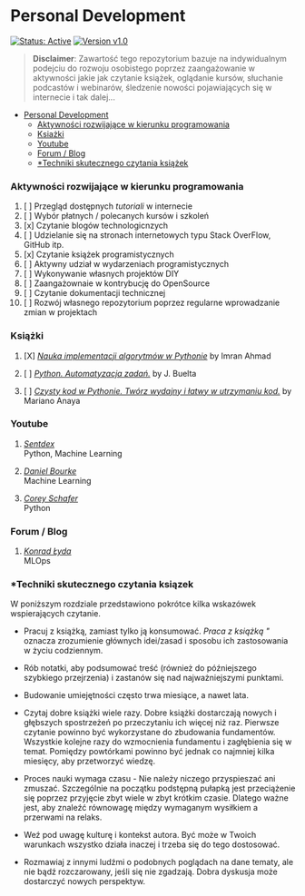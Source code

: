 # Personal Development

[![Status: Active](https://img.shields.io/badge/Status-Active-brightgreen)](https://github.com/PiotrG1996/PiotrG1996/lifetime-goals)
[![Version v1.0](https://img.shields.io/badge/Version-1.0-blue)](https://github.com/PiotrG1996/PiotrG1996/lifetime-goals)

> **Disclaimer**: Zawartość tego repozytorium bazuje na indywidualnym podejciu do rozwoju osobistego poprzez zaangażowanie w aktywności jakie jak czytanie książek, oglądanie kursów, słuchanie podcastów i webinarów, śledzenie nowości pojawiających się w internecie i tak dalej...  



- [Personal Development](#personal-development)
    - [Aktywności rozwijające w kierunku programowania](#aktywności-rozwijające-w-kierunku-programowania)
    - [Ksiażki](#ksiazki)
    - [Youtube](#youtube)
    - [Forum / Blog](#forum--blog)
    - [*Techniki skutecznego czytania książek](#techniki-skutecznego-czytania-ksiązek)

### Aktywności rozwijające w kierunku programowania

   1. [ ] Przegląd dostępnych <i>tutoriali</i> w internecie
   2. [ ] Wybór płatnych / polecanych kursów i szkoleń 
   3. [x] Czytanie blogów technologicnzych
   4. [ ] Udzielanie się na stronach internetowych typu Stack OverFlow, GitHub itp.
   5. [x] Czytanie książek programistycznych
   6. [ ] Aktywny udział w wydarzeniach programistycznych
   7. [ ] Wykonywanie własnych projektów DIY
   8. [ ] Zaangażownaie w kontrybucję do OpenSource
   9. [ ] Czytanie dokumentacji technicznej
   10. [ ] Rozwój własnego repozytorium poprzez regularne wprowadzanie zmian w projektach



### Książki

1. [X] [*Nauka implementacji algorytmów w Pythonie*](https://helion.pl/ksiazki/40-algorytmow-ktore-powinien-znac-kazdy-programista-nauka-implementacji-algorytmow-w-pythonie-imran-ahmad,40algo.htm#format/d) by Imran Ahmad
   <br>

2. [ ] [*Python. Automatyzacja zadań.*]() by J. Buelta
   <br>

3. [ ] [*Czysty kod w Pythonie. Twórz wydajny i łatwy w utrzymaniu kod.*]() by Mariano Anaya
   <br>

### Youtube

1. [*Sentdex*](https://www.youtube.com/c/sentdex)
   <br>
    Python, Machine Learning

2. [*Daniel Bourke*](https://www.youtube.com/channel/UCr8O8l5cCX85Oem1d18EezQ/)
   <br>
   Machine Learning

3. [*Corey Schafer*](https://www.youtube.com/c/Coreyms)
   <br>
   Python

### Forum / Blog

1. [*Konrad Łyda*](https://bulldogjob.pl/readme/automatyzacja-w-obszarze-machine-learning-dzieki-mlops)
   <br>
    MLOps


  

### *Techniki skutecznego czytania ksiązek 

W poniższym rozdziale przedstawiono pokrótce kilka wskazówek wspierających czytanie.

- Pracuj z książką, zamiast tylko ją konsumować. *Praca z książką "* oznacza zrozumienie głównych idei/zasad i sposobu ich zastosowania w życiu codziennym.

- Rób notatki, aby podsumować treść (również do późniejszego szybkiego przejrzenia) i zastanów się nad najważniejszymi punktami.

- Budowanie umiejętności często trwa miesiące, a nawet lata.
  
- Czytaj dobre książki wiele razy. Dobre książki dostarczają nowych i głębszych spostrzeżeń po przeczytaniu ich więcej niż raz. Pierwsze czytanie powinno być wykorzystane do zbudowania fundamentów. Wszystkie kolejne razy do wzmocnienia fundamentu i zagłębienia się w temat. Pomiędzy powtórkami powinno być jednak co najmniej kilka miesięcy, aby przetworzyć wiedzę.

- Proces nauki wymaga czasu - Nie należy niczego przyspieszać ani zmuszać. Szczególnie na początku podstępną pułapką jest przeciążenie się poprzez przyjęcie zbyt wiele w zbyt krótkim czasie. Dlatego ważne jest, aby znaleźć równowagę między wymaganym wysiłkiem a przerwami na relaks.

- Weź pod uwagę kulturę i kontekst autora. Być może w Twoich warunkach wszystko działa inaczej i trzeba się do tego dostosować.

- Rozmawiaj z innymi ludźmi o podobnych poglądach na dane tematy, ale nie bądź rozczarowany, jeśli się nie zgadzają. Dobra dyskusja może dostarczyć nowych perspektyw.


